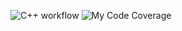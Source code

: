 ![C++ workflow](https://github.com/Ne-Mobu-u-Ne-ToNu/studentsDataBase/actions/workflows/c-cpp.yml/badge.svg)
![My Code Coverage](https://img.shields.io/endpoint?url=https://gist.githubusercontent.com/imitrichev/25038fb53c9796ef9018d44ca597f1fd/raw/Training_2022_main.json)
